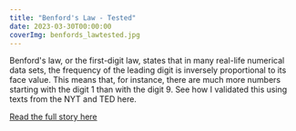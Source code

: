 ```yaml
---
title: "Benford's Law - Tested"
date: 2023-03-30T00:00:00
coverImg: benfords_lawtested.jpg
---
```


Benford's law, or the first-digit law, states that in many real-life numerical data sets, the frequency of the leading digit is inversely proportional to its face value. This means that, for instance, there are much more numbers starting with the digit 1 than with the digit 9. See how I validated this using texts from the NYT and TED here.

<!--more-->


[Read the full story here](https://www.linkedin.com/posts/milan-janosov_data-datavisualization-datascience-activity-7050395643491622912-pAEi?utm_source=share&utm_medium=member_ios)
